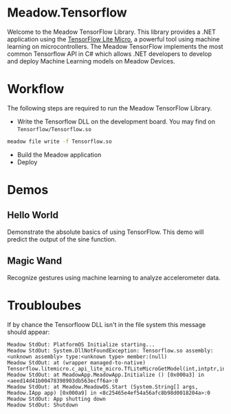 # Meadow.Tensorflow
Welcome to the Meadow TensorFlow Library. This library provides a .NET application using the [TensorFlow Lite Micro](https://www.tensorflow.org/lite/microcontrollers), a powerful tool using machine learning on microcontrollers. The Meadow TensorFlow implements the most common Tensorflow API in C# which allows .NET developers to develop and deploy Machine Learning models on Meadow Devices.

# Workflow

The following steps are required to run the Meadow TensorFlow Library.
  - Write the Tensorflow DLL on the development board. You may find on `Tensorflow/Tensorflow.so`
   ```bash
  meadow file write -f Tensorflow.so
  ```
  - Build the Meadow application
  - Deploy

# Demos
 ## Hello World
   Demonstrate the absolute basics of using TensorFlow. This demo will predict the output of the sine function.

 ## Magic Wand
   Recognize gestures using machine learning to analyze accelerometer data.

# Troubloubes

If by chance the Tensorfloow DLL isn't in the file system this message should appear:

```
Meadow StdOut: PlatformOS Initialize starting...
Meadow StdOut: System.DllNotFoundException: Tensorflow.so assembly:<unknown assembly> type:<unknown type> member:(null)
Meadow StdOut: at (wrapper managed-to-native) Tensorflow.litemicro.c_api_lite_micro.TfLiteMicroGetModel(int,intptr,intptr)
Meadow StdOut: at MeadowApp.MeadowApp.Initialize () [0x000a3] in <aeed14d41b00478398903db563ecff6a>:0
Meadow StdOut: at Meadow.MeadowOS.Start (System.String[] args, Meadow.IApp app) [0x000a9] in <8c25465e4ef54a56afc8b98d0018204a>:0
Meadow StdOut: App shutting down
Meadow StdOut: Shutdown
```
